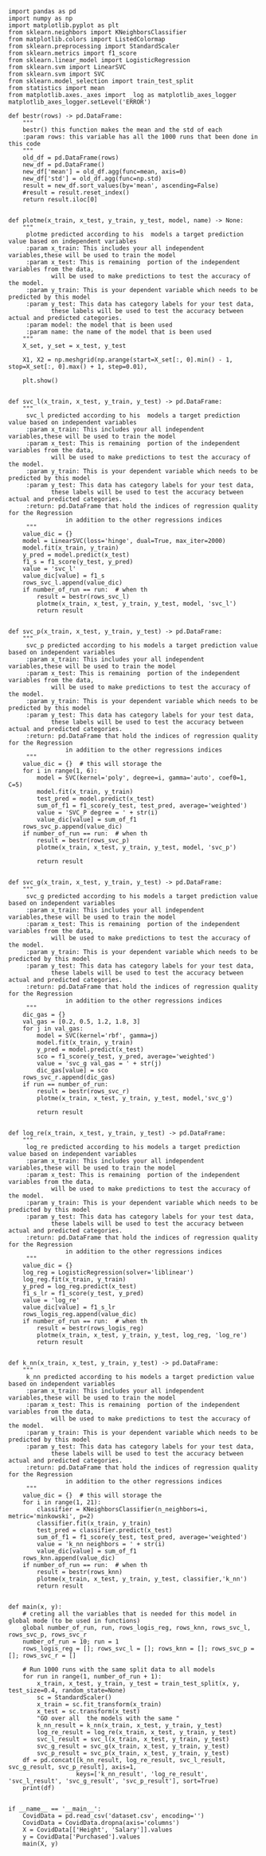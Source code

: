     import pandas as pd
    import numpy as np
    import matplotlib.pyplot as plt
    from sklearn.neighbors import KNeighborsClassifier
    from matplotlib.colors import ListedColormap
    from sklearn.preprocessing import StandardScaler
    from sklearn.metrics import f1_score
    from sklearn.linear_model import LogisticRegression
    from sklearn.svm import LinearSVC
    from sklearn.svm import SVC
    from sklearn.model_selection import train_test_split
    from statistics import mean
    from matplotlib.axes._axes import _log as matplotlib_axes_logger
    matplotlib_axes_logger.setLevel('ERROR')

    def bestr(rows) -> pd.DataFrame:
        """
        bestr() this function makes the mean and the std of each
        :param rows: this variable has all the 1000 runs that been done in this code
        """
        old_df = pd.DataFrame(rows)
        new_df = pd.DataFrame()
        new_df['mean'] = old_df.agg(func=mean, axis=0)
        new_df['std'] = old_df.agg(func=np.std)
        result = new_df.sort_values(by='mean', ascending=False)
        #result = result.reset_index()
        return result.iloc[0]


    def plotme(x_train, x_test, y_train, y_test, model, name) -> None:
        """
         plotme predicted according to his  models a target prediction value based on independent variables
         :param x_train: This includes your all independent variables,these will be used to train the model
         :param x_test: This is remaining  portion of the independent variables from the data,
                will be used to make predictions to test the accuracy of the model.
         :param y_train: This is your dependent variable which needs to be predicted by this model
         :param y_test: This data has category labels for your test data,
                these labels will be used to test the accuracy between actual and predicted categories.
         :param model: the model that is been used
         :param name: the name of the model that is been used
        """
        X_set, y_set = x_test, y_test

        X1, X2 = np.meshgrid(np.arange(start=X_set[:, 0].min() - 1, stop=X_set[:, 0].max() + 1, step=0.01),

        plt.show()


    def svc_l(x_train, x_test, y_train, y_test) -> pd.DataFrame:
        """
         svc_l predicted according to his  models a target prediction value based on independent variables
         :param x_train: This includes your all independent variables,these will be used to train the model
         :param x_test: This is remaining  portion of the independent variables from the data,
                will be used to make predictions to test the accuracy of the model.
         :param y_train: This is your dependent variable which needs to be predicted by this model
         :param y_test: This data has category labels for your test data,
                these labels will be used to test the accuracy between actual and predicted categories.
         :return: pd.DataFrame that hold the indices of regression quality for the Regression
                    in addition to the other regressions indices
         """
        value_dic = {}
        model = LinearSVC(loss='hinge', dual=True, max_iter=2000)
        model.fit(x_train, y_train)
        y_pred = model.predict(x_test)
        f1_s = f1_score(y_test, y_pred)
        value = 'svc_l'
        value_dic[value] = f1_s
        rows_svc_l.append(value_dic)
        if number_of_run == run:  # when th
            result = bestr(rows_svc_l)
            plotme(x_train, x_test, y_train, y_test, model, 'svc_l')
            return result


    def svc_p(x_train, x_test, y_train, y_test) -> pd.DataFrame:
        """
         svc_p predicted according to his models a target prediction value based on independent variables
         :param x_train: This includes your all independent variables,these will be used to train the model
         :param x_test: This is remaining  portion of the independent variables from the data,
                will be used to make predictions to test the accuracy of the model.
         :param y_train: This is your dependent variable which needs to be predicted by this model
         :param y_test: This data has category labels for your test data,
                these labels will be used to test the accuracy between actual and predicted categories.
         :return: pd.DataFrame that hold the indices of regression quality for the Regression
                    in addition to the other regressions indices
         """
        value_dic = {}  # this will storage the
        for i in range(1, 6):
            model = SVC(kernel='poly', degree=i, gamma='auto', coef0=1, C=5)
            model.fit(x_train, y_train)
            test_pred = model.predict(x_test)
            sum_of_f1 = f1_score(y_test, test_pred, average='weighted')
            value = 'SVC_P degree = ' + str(i)
            value_dic[value] = sum_of_f1
        rows_svc_p.append(value_dic)
        if number_of_run == run:  # when th
            result = bestr(rows_svc_p)
            plotme(x_train, x_test, y_train, y_test, model, 'svc_p')

            return result


    def svc_g(x_train, x_test, y_train, y_test) -> pd.DataFrame:
        """
         svc_g predicted according to his models a target prediction value based on independent variables
         :param x_train: This includes your all independent variables,these will be used to train the model
         :param x_test: This is remaining  portion of the independent variables from the data,
                will be used to make predictions to test the accuracy of the model.
         :param y_train: This is your dependent variable which needs to be predicted by this model
         :param y_test: This data has category labels for your test data,
                these labels will be used to test the accuracy between actual and predicted categories.
         :return: pd.DataFrame that hold the indices of regression quality for the Regression
                    in addition to the other regressions indices
         """
        dic_gas = {}
        val_gas = [0.2, 0.5, 1.2, 1.8, 3]
        for j in val_gas:
            model = SVC(kernel='rbf', gamma=j)
            model.fit(x_train, y_train)
            y_pred = model.predict(x_test)
            sco = f1_score(y_test, y_pred, average='weighted')
            value = 'svc_g val_gas = ' + str(j)
            dic_gas[value] = sco
        rows_svc_r.append(dic_gas)
        if run == number_of_run:
            result = bestr(rows_svc_r)
            plotme(x_train, x_test, y_train, y_test, model,'svc_g')

            return result


    def log_re(x_train, x_test, y_train, y_test) -> pd.DataFrame:
        """
         log_re predicted according to his models a target prediction value based on independent variables
         :param x_train: This includes your all independent variables,these will be used to train the model
         :param x_test: This is remaining  portion of the independent variables from the data,
                will be used to make predictions to test the accuracy of the model.
         :param y_train: This is your dependent variable which needs to be predicted by this model
         :param y_test: This data has category labels for your test data,
                these labels will be used to test the accuracy between actual and predicted categories.
         :return: pd.DataFrame that hold the indices of regression quality for the Regression
                    in addition to the other regressions indices
         """
        value_dic = {}
        log_reg = LogisticRegression(solver='liblinear')
        log_reg.fit(x_train, y_train)
        y_pred = log_reg.predict(x_test)
        f1_s_lr = f1_score(y_test, y_pred)
        value = 'log_re'
        value_dic[value] = f1_s_lr
        rows_logis_reg.append(value_dic)
        if number_of_run == run:  # when th
            result = bestr(rows_logis_reg)
            plotme(x_train, x_test, y_train, y_test, log_reg, 'log_re')
            return result


    def k_nn(x_train, x_test, y_train, y_test) -> pd.DataFrame:
        """
         k_nn predicted according to his models a target prediction value based on independent variables
         :param x_train: This includes your all independent variables,these will be used to train the model
         :param x_test: This is remaining  portion of the independent variables from the data,
                will be used to make predictions to test the accuracy of the model.
         :param y_train: This is your dependent variable which needs to be predicted by this model
         :param y_test: This data has category labels for your test data,
                these labels will be used to test the accuracy between actual and predicted categories.
         :return: pd.DataFrame that hold the indices of regression quality for the Regression
                    in addition to the other regressions indices
         """
        value_dic = {}  # this will storage the
        for i in range(1, 21):
            classifier = KNeighborsClassifier(n_neighbors=i, metric='minkowski', p=2)
            classifier.fit(x_train, y_train)
            test_pred = classifier.predict(x_test)
            sum_of_f1 = f1_score(y_test, test_pred, average='weighted')
            value = 'k_nn neighbors = ' + str(i)
            value_dic[value] = sum_of_f1
        rows_knn.append(value_dic)
        if number_of_run == run:  # when th
            result = bestr(rows_knn)
            plotme(x_train, x_test, y_train, y_test, classifier,'k_nn')
            return result


    def main(x, y):
        # creting all the variables that is needed for this model in global mode (to be used in functions)
        global number_of_run, run, rows_logis_reg, rows_knn, rows_svc_l, rows_svc_p, rows_svc_r
        number_of_run = 10; run = 1
        rows_logis_reg = []; rows_svc_l = []; rows_knn = []; rows_svc_p = []; rows_svc_r = []

        # Run 1000 runs with the same split data to all models
        for run in range(1, number_of_run + 1):
            x_train, x_test, y_train, y_test = train_test_split(x, y, test_size=0.4, random_state=None)
            sc = StandardScaler()
            x_train = sc.fit_transform(x_train)
            x_test = sc.transform(x_test)
            "GO over all  the models with the same "
            k_nn_result = k_nn(x_train, x_test, y_train, y_test)
            log_re_result = log_re(x_train, x_test, y_train, y_test)
            svc_l_result = svc_l(x_train, x_test, y_train, y_test)
            svc_g_result = svc_g(x_train, x_test, y_train, y_test)
            svc_p_result = svc_p(x_train, x_test, y_train, y_test)
        df = pd.concat([k_nn_result, log_re_result, svc_l_result, svc_g_result, svc_p_result], axis=1,
                       keys=['k_nn_result', 'log_re_result', 'svc_l_result', 'svc_g_result', 'svc_p_result'], sort=True)
        print(df)


    if __name__ == '__main__':
        CovidData = pd.read_csv('dataset.csv', encoding='')
        CovidData = CovidData.dropna(axis='columns')
        X = CovidData[['Height', 'Salary']].values
        y = CovidData['Purchased'].values
        main(X, y)
